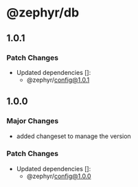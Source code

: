 # @zephyr/db

## 1.0.1

### Patch Changes

- Updated dependencies []:
  - @zephyr/config@1.0.1

## 1.0.0

### Major Changes

- added changeset to manage the version

### Patch Changes

- Updated dependencies []:
  - @zephyr/config@1.0.0
